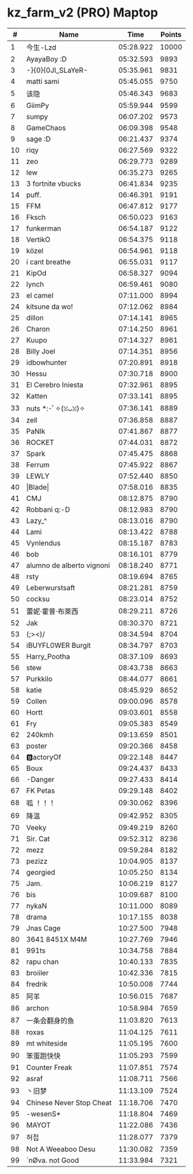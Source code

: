 # kz_farm_v2 (PRO) Maptop

|  # | Name | Time | Points |
|-------------- | -------------- | -------------- | -------------- | 
| 1 | 今生-Lzd | 05:28.922 | 10000 | 
| 2 | AyayaBoy :D | 05:32.593 | 9893 | 
| 3 | -}{0}{0JI_SLaYeR- | 05:35.961 | 9831 | 
| 4 | matti sami | 05:45.055 | 9750 | 
| 5 | 该隐 | 05:46.343 | 9683 | 
| 6 | GiimPy | 05:59.944 | 9599 | 
| 7 | sumpy | 06:07.202 | 9573 | 
| 8 | GameChaos | 06:09.398 | 9548 | 
| 9 | sage :D | 06:21.437 | 9374 | 
| 10 | riqy | 06:27.569 | 9322 | 
| 11 | zeo | 06:29.773 | 9289 | 
| 12 | lew | 06:35.273 | 9265 | 
| 13 | 3 fortnite vbucks | 06:41.834 | 9235 | 
| 14 | puff. | 06:46.391 | 9191 | 
| 15 | FFM | 06:47.812 | 9177 | 
| 16 | Fksch | 06:50.023 | 9163 | 
| 17 | funkerman | 06:54.187 | 9122 | 
| 18 | VertikO | 06:54.375 | 9118 | 
| 19 | közel | 06:54.961 | 9118 | 
| 20 | i cant breathe | 06:55.031 | 9117 | 
| 21 | KipOd | 06:58.327 | 9094 | 
| 22 | lynch | 06:59.461 | 9080 | 
| 23 | el camel | 07:11.000 | 8994 | 
| 24 | kitsune da wo! | 07:12.062 | 8984 | 
| 25 | dillon | 07:14.141 | 8965 | 
| 26 | Charon | 07:14.250 | 8961 | 
| 27 | Kuupo | 07:14.327 | 8961 | 
| 28 | Billy Joel | 07:14.351 | 8956 | 
| 29 | idbowhunter | 07:20.891 | 8918 | 
| 30 | Hessu | 07:30.718 | 8900 | 
| 31 | El Cerebro Iniesta | 07:32.961 | 8895 | 
| 32 | Katten | 07:33.141 | 8895 | 
| 33 | nuts *:･ﾟ✧(ꈍᴗꈍ)✧ | 07:36.141 | 8889 | 
| 34 | zell | 07:36.858 | 8887 | 
| 35 | PaNlk | 07:41.867 | 8877 | 
| 36 | ROCKET | 07:44.031 | 8872 | 
| 37 | Spark | 07:45.475 | 8868 | 
| 38 | Ferrum | 07:45.922 | 8867 | 
| 39 | LEWLY | 07:52.440 | 8850 | 
| 40 | \|Blade\| | 07:58.016 | 8835 | 
| 41 | CMJ | 08:12.875 | 8790 | 
| 42 | Robbani q:-D | 08:12.983 | 8790 | 
| 43 | Lazy_^ | 08:13.016 | 8790 | 
| 44 | Lami | 08:13.422 | 8788 | 
| 45 | Vynlendus | 08:15.187 | 8783 | 
| 46 | bob | 08:16.101 | 8779 | 
| 47 | alumno de alberto vignoni | 08:18.240 | 8771 | 
| 48 | rsty | 08:19.694 | 8765 | 
| 49 | Leberwurstsaft | 08:21.281 | 8759 | 
| 50 | cocksu | 08:23.014 | 8752 | 
| 51 | 蕾妮·霍普·布萊西 | 08:29.211 | 8726 | 
| 52 | Jak | 08:30.370 | 8721 | 
| 53 | (;><)/ | 08:34.594 | 8704 | 
| 54 | iBUYFL0WER Burgit | 08:34.797 | 8703 | 
| 55 | Harry_Pootha | 08:37.109 | 8693 | 
| 56 | stew | 08:43.738 | 8663 | 
| 57 | Purkkilo | 08:44.077 | 8661 | 
| 58 | katie | 08:45.929 | 8652 | 
| 59 | Collen | 09:00.096 | 8578 | 
| 60 | Hortt | 09:03.601 | 8558 | 
| 61 | Fry | 09:05.383 | 8549 | 
| 62 | 240kmh | 09:13.659 | 8501 | 
| 63 | poster | 09:20.366 | 8458 | 
| 64 | 🅱️actoryOf | 09:22.148 | 8447 | 
| 65 | Boux | 09:24.437 | 8433 | 
| 66 | -Danger | 09:27.433 | 8414 | 
| 67 | FK Petas | 09:29.148 | 8402 | 
| 68 | 呱 ！！！ | 09:30.062 | 8396 | 
| 69 | 降温 | 09:42.952 | 8305 | 
| 70 | Veeky | 09:49.219 | 8260 | 
| 71 | Sir. Cat | 09:52.312 | 8236 | 
| 72 | mezz | 09:59.284 | 8182 | 
| 73 | pezizz | 10:04.905 | 8137 | 
| 74 | georgied | 10:05.250 | 8134 | 
| 75 | Jam. | 10:06.219 | 8127 | 
| 76 | bis | 10:09.687 | 8100 | 
| 77 | nykaN | 10:11.000 | 8089 | 
| 78 | drama | 10:17.155 | 8038 | 
| 79 | Jnas Cage | 10:27.500 | 7948 | 
| 80 | 3641 8451X M4M | 10:27.769 | 7946 | 
| 81 | 991ts | 10:34.758 | 7884 | 
| 82 | rapu chan | 10:40.133 | 7835 | 
| 83 | broiiler | 10:42.336 | 7815 | 
| 84 | fredrik | 10:50.008 | 7744 | 
| 85 | 阿羊 | 10:56.015 | 7687 | 
| 86 | archon | 10:58.984 | 7659 | 
| 87 | 一条会翻身的鱼 | 11:03.820 | 7613 | 
| 88 | roxas | 11:04.125 | 7611 | 
| 89 | mt whiteside | 11:05.195 | 7600 | 
| 90 | 笨蛋跑快快 | 11:05.293 | 7599 | 
| 91 | Counter Freak | 11:07.851 | 7574 | 
| 92 | asraf | 11:08.711 | 7566 | 
| 93 | 丶旧梦 | 11:13.109 | 7524 | 
| 94 | Chinese Never Stop Cheat | 11:18.706 | 7470 | 
| 95 | -wesenS* | 11:18.804 | 7469 | 
| 96 | MAYOT | 11:22.086 | 7436 | 
| 97 | 허접 | 11:28.077 | 7379 | 
| 98 | Not A Weeaboo Desu | 11:30.082 | 7359 | 
| 99 | `nØva. not Good | 11:33.984 | 7321 | 

